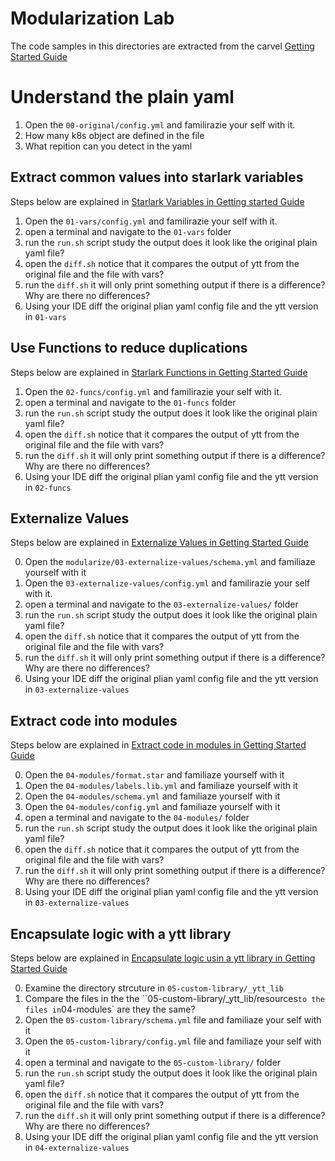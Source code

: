 # Modularization Lab

The code samples in this directories are extracted from the 
carvel [Getting Started Guide](https://carvel.dev/ytt/docs/v0.44.0/how-to-modularize/)

# Understand the plain yaml 

1. Open the `00-original/config.yml` and familirazie your self with it.
2. How many k8s object are defined in the file
3. What repition can you detect in the yaml

## Extract common values into starlark variables 

Steps below are explained in [Starlark Variables in Getting started Guide](https://carvel.dev/ytt/docs/v0.44.0/how-to-modularize/#starlark-variables)

1. Open the `01-vars/config.yml` and familirazie your self with it.
2. open a terminal and navigate to the `01-vars` folder
3. run the `run.sh` script study the output does it look like the original plain yaml file?
4. open the `diff.sh` notice that it compares the output of ytt from the original file and the file with vars?
5. run the `diff.sh` it will only print something output if there is a difference? Why are there no differences?
6. Using your IDE diff the original plian yaml config file and the ytt version in `01-vars`

## Use Functions to reduce duplications

Steps below are explained in [Starlark Functions in Getting Started Guide](https://carvel.dev/ytt/docs/v0.44.0/how-to-modularize/#functions)

1. Open the `02-funcs/config.yml` and familirazie your self with it.
2. open a terminal and navigate to the `01-funcs` folder
3. run the `run.sh` script study the output does it look like the original plain yaml file?
4. open the `diff.sh` notice that it compares the output of ytt from the original file and the file with vars?
5. run the `diff.sh` it will only print something output if there is a difference? Why are there no differences?
6. Using your IDE diff the original plian yaml config file and the ytt version in `02-funcs` 

## Externalize Values

Steps below are explained in [Externalize Values in Getting Started Guide](https://carvel.dev/ytt/docs/v0.44.0/how-to-modularize/#externalize-a-value-with-data-values-schema)

0. Open the `modularize/03-externalize-values/schema.yml` and familiaze yourself with it
1. Open the `03-externalize-values/config.yml` and familirazie your self with it.
2. open a terminal and navigate to the `03-externalize-values/` folder
3. run the `run.sh` script study the output does it look like the original plain yaml file?
4. open the `diff.sh` notice that it compares the output of ytt from the original file and the file with vars?
5. run the `diff.sh` it will only print something output if there is a difference? Why are there no differences?
6. Using your IDE diff the original plian yaml config file and the ytt version in `03-externalize-values`

## Extract code into modules

Steps below are explained in [Extract code in modules in Getting Started Guide](https://carvel.dev/ytt/docs/v0.44.0/how-to-modularize/#extract-code-into-modules)

0. Open the `04-modules/format.star` and familiaze yourself with it
2. Open the `04-modules/labels.lib.yml` and familiaze yourself with it
3. Open the `04-modules/schema.yml` and familiaze yourself with it
4. Open the `04-modules/config.yml` and familiaze yourself with it
5. open a terminal and navigate to the `04-modules/` folder
6. run the `run.sh` script study the output does it look like the original plain yaml file?
7. open the `diff.sh` notice that it compares the output of ytt from the original file and the file with vars?
8. run the `diff.sh` it will only print something output if there is a difference? Why are there no differences?
9. Using your IDE diff the original plian yaml config file and the ytt version in `03-externalize-values`

## Encapsulate logic with a ytt library

Steps below are explained in [Encapsulate logic usin a ytt library in Getting Started Guide](https://carvel.dev/ytt/docs/v0.44.0/how-to-modularize/#extract-code-into-modules)

0. Examine the directory strcuture in `05-custom-library/_ytt_lib` 
1. Compare the files in the the ``05-custom-library/_ytt_lib/resources` to the files in `04-modules` are they the same?
2. Open the `05-custom-library/schema.yml` file and familiaze your self with it
2. Open the `05-custom-library/config.yml` file and familiaze your self with it
5. open a terminal and navigate to the `05-custom-library/` folder
6. run the `run.sh` script study the output does it look like the original plain yaml file?
7. open the `diff.sh` notice that it compares the output of ytt from the original file and the file with vars?
8. run the `diff.sh` it will only print something output if there is a difference? Why are there no differences?
9. Using your IDE diff the original plian yaml config file and the ytt version in `04-externalize-values`